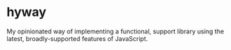 # hyway
My opinionated way of implementing a functional, support library using the latest, broadly-supported features of JavaScript.

